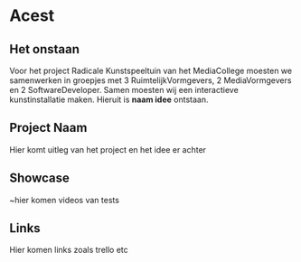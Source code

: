 # Acest



## Het onstaan

Voor het project Radicale Kunstspeeltuin van het MediaCollege moesten we samenwerken in groepjes met 3 RuimtelijkVormgevers, 2 MediaVormgevers en 2 SoftwareDeveloper. Samen moesten wij een interactieve kunstinstallatie maken. Hieruit is **naam idee** ontstaan.

## **Project Naam**
Hier komt uitleg van het project en het idee er achter

## Showcase

~hier komen videos van tests

## Links

Hier komen links zoals trello etc